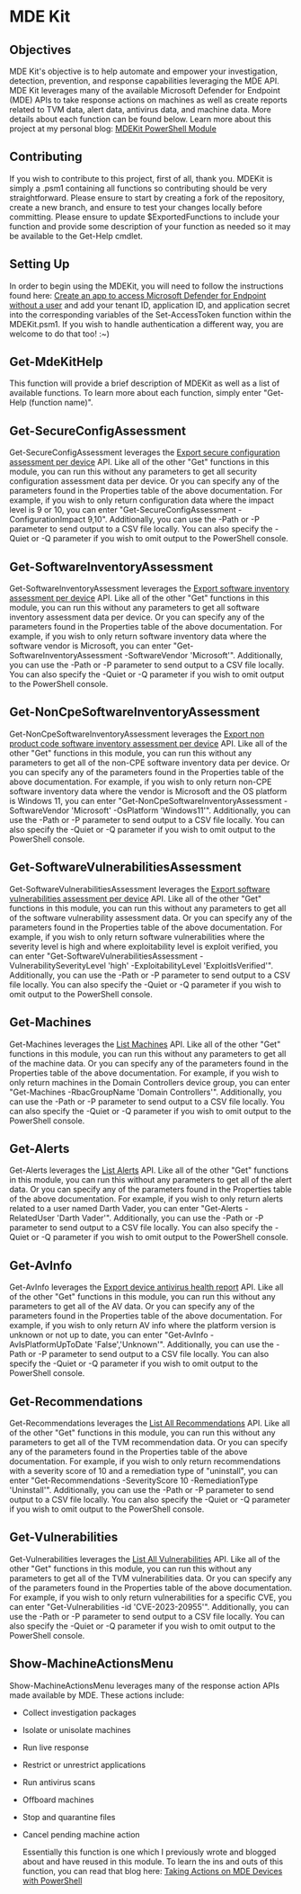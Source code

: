 # MDE Kit
<!-- TOC -->
## Objectives

MDE Kit's objective is to help automate and empower your investigation, detection, prevention, and response capabilities leveraging the MDE API.
MDE Kit leverages many of the available Microsoft Defender for Endpoint (MDE) APIs to take response actions on machines as well as create reports related to TVM data, alert data, antivirus data, and machine data. More details about each function can be found below.
Learn more about this project at my personal blog: [MDEKit PowerShell Module](https://securityoccupied.com/2023/07/11/mde-kit-a-powershell-module-for-microsoft-defender-for-endpoint)

## Contributing

If you wish to contribute to this project, first of all, thank you. MDEKit is simply a .psm1 containing all functions so contributing should be very straightforward. Please ensure to start by creating a fork of the repository, create a new branch, and ensure to test your changes locally before committing. Please ensure to update $ExportedFunctions to include your function and provide some description of your function as needed so it may be available to the Get-Help cmdlet.

## Setting Up
In order to begin using the MDEKit, you will need to follow the instructions found here: [Create an app to access Microsoft Defender for Endpoint without a user](https://learn.microsoft.com/en-us/microsoft-365/security/defender-endpoint/api/exposed-apis-create-app-webapp?view=o365-worldwide) and add your tenant ID, application ID, and application secret into the corresponding variables of the Set-AccessToken function within the MDEKit.psm1. If you wish to handle authentication a different way, you are welcome to do that too! :~)

## Get-MdeKitHelp

This function will provide a brief description of MDEKit as well as a list of available functions. To learn more about each function, simply enter "Get-Help (function name)".

## Get-SecureConfigAssessment

Get-SecureConfigAssessment leverages the [Export secure configuration assessment per device](https://learn.microsoft.com/en-us/microsoft-365/security/defender-endpoint/api/get-assessment-secure-config?view=o365-worldwide) API. Like all of the other "Get" functions in this module, you can run this without any parameters to get all security configuration assessment data per device. Or you can specify any of the parameters found in the Properties table of the above documentation. For example, if you wish to only return configuration data where the impact level is 9 or 10, you can enter "Get-SecureConfigAssessment -ConfigurationImpact 9,10". Additionally, you can use the -Path or -P parameter to send output to a CSV file locally. You can also specify the -Quiet or -Q parameter if you wish to omit output to the PowerShell console.

## Get-SoftwareInventoryAssessment

Get-SoftwareInventoryAssessment leverages the [Export software inventory assessment per device](https://learn.microsoft.com/en-us/microsoft-365/security/defender-endpoint/api/get-assessment-software-inventory?view=o365-worldwide) API. Like all of the other "Get" functions in this module, you can run this without any parameters to get all software inventory assessment data per device. Or you can specify any of the parameters found in the Properties table of the above documentation. For example, if you wish to only return software inventory data where the software vendor is Microsoft, you can enter "Get-SoftwareInventoryAssessment -SoftwareVendor 'Microsoft'". Additionally, you can use the -Path or -P parameter to send output to a CSV file locally. You can also specify the -Quiet or -Q parameter if you wish to omit output to the PowerShell console.

## Get-NonCpeSoftwareInventoryAssessment

Get-NonCpeSoftwareInventoryAssessment leverages the [Export non product code software inventory assessment per device](https://learn.microsoft.com/en-us/microsoft-365/security/defender-endpoint/api/get-assessment-non-cpe-software-inventory?view=o365-worldwide) API. Like all of the other "Get" functions in this module, you can run this without any parameters to get all of the non-CPE software inventory data per device. Or you can specify any of the parameters found in the Properties table of the above documentation. For example, if you wish to only return non-CPE software inventory data where the vendor is Microsoft and the OS platform is Windows 11, you can enter "Get-NonCpeSoftwareInventoryAssessment -SoftwareVendor 'Microsoft' -OsPlatform 'Windows11'". Additionally, you can use the -Path or -P parameter to send output to a CSV file locally. You can also specify the -Quiet or -Q parameter if you wish to omit output to the PowerShell console.

## Get-SoftwareVulnerabilitiesAssessment

Get-SoftwareVulnerabilitiesAssessment leverages the [Export software vulnerabilities assessment per device](https://learn.microsoft.com/en-us/microsoft-365/security/defender-endpoint/api/get-assessment-software-vulnerabilities?view=o365-worldwide) API. Like all of the other "Get" functions in this module, you can run this without any parameters to get all of the software vulnerability assessment data. Or you can specify any of the parameters found in the Properties table of the above documentation. For example, if you wish to only return software vulnerabilities where the severity level is high and where exploitability level is exploit verified, you can enter "Get-SoftwareVulnerabilitiesAssessment -VulnerabilitySeverityLevel 'high' -ExploitabilityLevel 'ExploitIsVerified'". Additionally, you can use the -Path or -P parameter to send output to a CSV file locally. You can also specify the -Quiet or -Q parameter if you wish to omit output to the PowerShell console.

## Get-Machines

Get-Machines leverages the [List Machines](https://learn.microsoft.com/en-us/microsoft-365/security/defender-endpoint/api/get-machines?view=o365-worldwide) API. Like all of the other "Get" functions in this module, you can run this without any parameters to get all of the machine data. Or you can specify any of the parameters found in the Properties table of the above documentation. For example, if you wish to only return machines in the Domain Controllers device group, you can enter "Get-Machines -RbacGroupName 'Domain Controllers'". Additionally, you can use the -Path or -P parameter to send output to a CSV file locally. You can also specify the -Quiet or -Q parameter if you wish to omit output to the PowerShell console.

## Get-Alerts

Get-Alerts leverages the [List Alerts](https://learn.microsoft.com/en-us/microsoft-365/security/defender-endpoint/api/get-alerts?view=o365-worldwide) API. Like all of the other "Get" functions in this module, you can run this without any parameters to get all of the alert data. Or you can specify any of the parameters found in the Properties table of the above documentation. For example, if you wish to only return alerts related to a user named Darth Vader, you can enter "Get-Alerts -RelatedUser 'Darth Vader'". Additionally, you can use the -Path or -P parameter to send output to a CSV file locally. You can also specify the -Quiet or -Q parameter if you wish to omit output to the PowerShell console.

## Get-AvInfo

Get-AvInfo leverages the [Export device antivirus health report](https://learn.microsoft.com/en-us/microsoft-365/security/defender-endpoint/api/device-health-export-antivirus-health-report-api?view=o365-worldwide) API. Like all of the other "Get" functions in this module, you can run this without any parameters to get all of the AV data. Or you can specify any of the parameters found in the Properties table of the above documentation. For example, if you wish to only return AV info where the platform version is unknown or not up to date, you can enter "Get-AvInfo -AvIsPlatformUpToDate 'False','Unknown'". Additionally, you can use the -Path or -P parameter to send output to a CSV file locally. You can also specify the -Quiet or -Q parameter if you wish to omit output to the PowerShell console.

## Get-Recommendations

Get-Recommendations leverages the [List All Recommendations](https://learn.microsoft.com/en-us/microsoft-365/security/defender-endpoint/api/get-all-recommendations?view=o365-worldwide) API. Like all of the other "Get" functions in this module, you can run this without any parameters to get all of the TVM recommendation data. Or you can specify any of the parameters found in the Properties table of the above documentation. For example, if you wish to only return recommendations with a severity score of 10 and a remediation type of "uninstall", you can enter "Get-Recommendations -SeverityScore 10 -RemediationType 'Uninstall'". Additionally, you can use the -Path or -P parameter to send output to a CSV file locally. You can also specify the -Quiet or -Q parameter if you wish to omit output to the PowerShell console.

## Get-Vulnerabilities

Get-Vulnerabilities leverages the [List All Vulnerabilities](https://learn.microsoft.com/en-us/microsoft-365/security/defender-endpoint/api/get-all-vulnerabilities?view=o365-worldwide) API. Like all of the other "Get" functions in this module, you can run this without any parameters to get all of the TVM vulnerabilities data. Or you can specify any of the parameters found in the Properties table of the above documentation. For example, if you wish to only return vulnerabilities for a specific CVE, you can enter "Get-Vulnerabilities -id 'CVE-2023-20955'". Additionally, you can use the -Path or -P parameter to send output to a CSV file locally. You can also specify the -Quiet or -Q parameter if you wish to omit output to the PowerShell console.

## Show-MachineActionsMenu

Show-MachineActionsMenu leverages many of the response action APIs made available by MDE. These actions include:
- Collect investigation packages
- Isolate or unisolate machines
- Run live response
- Restrict or unrestrict applications
- Run antivirus scans
- Offboard machines
- Stop and quarantine files
- Cancel pending machine action

  Essentially this function is one which I previously wrote and blogged about and have reused in this module. To learn the ins and outs of this function, you can read that blog here: [Taking Actions on MDE Devices with PowerShell](https://securityoccupied.com/2023/06/15/taking-actions-on-mde-devices-via-powershell-and-mde-api/)

